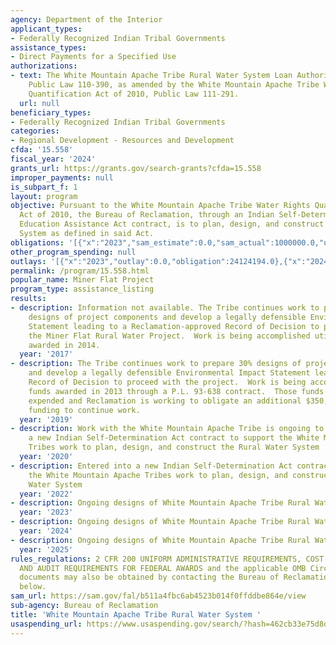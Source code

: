 ```yaml
---
agency: Department of the Interior
applicant_types:
- Federally Recognized Indian Tribal Governments
assistance_types:
- Direct Payments for a Specified Use
authorizations:
- text: The White Mountain Apache Tribe Rural Water System Loan Authorization Act.
    Public Law 110-390, as amended by the White Mountain Apache Tribe Water Rights
    Quantification Act of 2010, Public Law 111-291.
  url: null
beneficiary_types:
- Federally Recognized Indian Tribal Governments
categories:
- Regional Development - Resources and Development
cfda: '15.558'
fiscal_year: '2024'
grants_url: https://grants.gov/search-grants?cfda=15.558
improper_payments: null
is_subpart_f: 1
layout: program
objective: Pursuant to the White Mountain Apache Tribe Water Rights Quantification
  Act of 2010, the Bureau of Reclamation, through an Indian Self-Determination and
  Education Assistance Act contract, is to plan, design, and construct the Rural Water
  System as defined in said Act.
obligations: '[{"x":"2023","sam_estimate":0.0,"sam_actual":1000000.0,"usa_spending_actual":574194.0},{"x":"2024","sam_estimate":0.0,"sam_actual":2830916.0,"usa_spending_actual":1350000.0},{"x":"2025","sam_estimate":0.0,"sam_actual":100000.0,"usa_spending_actual":21500000.0}]'
other_program_spending: null
outlays: '[{"x":"2023","outlay":0.0,"obligation":24124194.0},{"x":"2024","outlay":0.0,"obligation":0.0},{"x":"2025","outlay":0.0,"obligation":0.0}]'
permalink: /program/15.558.html
popular_name: Miner Flat Project
program_type: assistance_listing
results:
- description: Information not available. The Tribe continues work to prepare 30%
    designs of project components and develop a legally defensible Environmental Impact
    Statement leading to a Reclamation-approved Record of Decision to proceed with
    the Miner Flat Rural Water Project.  Work is being accomplished utilizing funds
    awarded in 2014.
  year: '2017'
- description: The Tribe continues work to prepare 30% designs of project components
    and develop a legally defensible Environmental Impact Statement leading to a Reclamation-approved
    Record of Decision to proceed with the project.  Work is being accomplished utilizing
    funds awarded in 2013 through a P.L. 93-638 contract.  Those funds are nearly
    expended and Reclamation is working to obligate an additional $350,000 in FY19
    funding to continue work.
  year: '2019'
- description: Work with the White Mountain Apache Tribe is ongoing to enter into
    a new Indian Self-Determination Act contract to support the White Mountain Apache
    Tribes work to plan, design, and construct the Rural Water System
  year: '2020'
- description: Entered into a new Indian Self-Determination Act contract to support
    the White Mountain Apache Tribes work to plan, design, and construct the Rural
    Water System
  year: '2022'
- description: Ongoing designs of White Mountain Apache Tribe Rural Water System.
  year: '2023'
- description: Ongoing designs of White Mountain Apache Tribe Rural Water System.
  year: '2024'
- description: Ongoing designs of White Mountain Apache Tribe Rural Water System.
  year: '2025'
rules_regulations: 2 CFR 200 UNIFORM ADMINISTRATIVE REQUIREMENTS, COST PRINCIPLES,
  AND AUDIT REQUIREMENTS FOR FEDERAL AWARDS and the applicable OMB Circulars.  These
  documents may also be obtained by contacting the Bureau of Reclamation Office listed
  below.
sam_url: https://sam.gov/fal/b511a4fbc6ab4523b014f0ffddbe864e/view
sub-agency: Bureau of Reclamation
title: 'White Mountain Apache Tribe Rural Water System '
usaspending_url: https://www.usaspending.gov/search/?hash=462cb33e75d8dc9acacd7d23fb77d684
---
```

